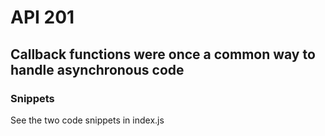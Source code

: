 # API 201
## Callback functions were once a common way to handle asynchronous code 

### Snippets 
See the two code snippets in index.js